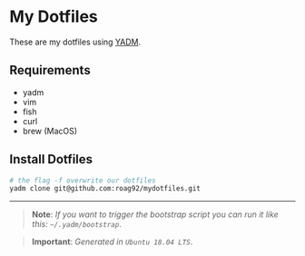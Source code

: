 # My Dotfiles

These are my dotfiles using [YADM](https://github.com/TheLocehiliosan/yadm).

## Requirements

 - yadm
 - vim
 - fish
 - curl
 - brew (MacOS)

## Install Dotfiles

```bash
# the flag -f overwrite our dotfiles
yadm clone git@github.com:roag92/mydotfiles.git
```

---

> __Note__: _If you want to trigger the bootstrap script you can run it like this: `~/.yadm/bootstrap`_.

> __Important__: _Generated in `Ubuntu 18.04 LTS`_.
